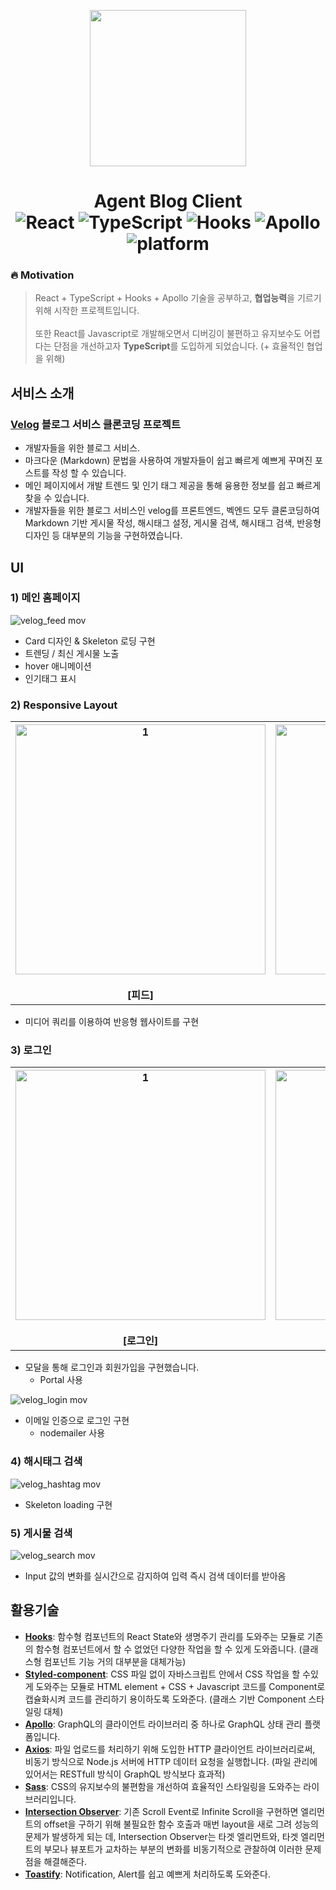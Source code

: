 <p align="center" >
<a href="#" align="center"> <img src="https://user-images.githubusercontent.com/13609011/84003962-c3ecde80-a9a5-11ea-8722-8a7e9d99681f.png" width="250" height="250" align="center"/></a>
</p>
<h1 align="center">
  Agent Blog Client </br>  <img alt="React" src="https://img.shields.io/badge/React-16.9.34-red.svg"> <img alt="TypeScript" src="https://img.shields.io/badge/TypeScript-3.7.5-blue.svg"> <img alt="Hooks" src="https://img.shields.io/badge/Hooks-0.5.0-blueviolet.svg"> <img alt="Apollo" src="https://img.shields.io/badge/React_Apollo-3.1.5-green.svg"> <img alt="platform" src="https://img.shields.io/badge/platform-Web-orange.svg">
</h1>

### 🔥 Motivation

> React + TypeScript + Hooks + Apollo 기술을 공부하고, **협업능력**을 기르기 위해 시작한 프로젝트입니다. <br /> <br /> 또한 React를 Javascript로 개발해오면서 디버깅이 불편하고 유지보수도 어렵다는 단점을 개선하고자 **TypeScript**를 도입하게 되었습니다.  (+ 효율적인 협업을 위해)



## 서비스 소개

### [Velog](https://velog.io/) 블로그 서비스 클론코딩 프로젝트
- 개발자들을 위한 블로그 서비스.
- 마크다운 (Markdown) 문법을 사용하여 개발자들이 쉽고 빠르게 예쁘게 꾸며진 포스트를 작성 할 수 있습니다.
- 메인 페이지에서 개발 트렌드 및 인기 태그 제공을 통해 융용한 정보를 쉽고 빠르게 찾을 수 있습니다.
- 개발자들을 위한 블로그 서비스인 velog를 프론트엔드, 벡엔드 모두 클론코딩하여 Markdown 기반 게시물 작성, 해시태그 설정, 게시물 검색, 해시태그 검색, 반응형디자인 등 대부분의 기능을 구현하였습니다.


## UI

### 1) 메인 홈페이지

![velog_feed mov](https://user-images.githubusercontent.com/13609011/84225378-edc71200-ab19-11ea-9fd8-371c31a68d09.gif)

- Card 디자인 & Skeleton 로딩 구현
- 트렌딩 / 최신 게시물 노출
- hover 애니메이션
- 인기태그 표시



### 2) Responsive Layout
<table>
   <tr>
     <th align="center">
       <img width="400" alt="1" src="https://user-images.githubusercontent.com/13609011/84225388-f586b680-ab19-11ea-812c-4adea276119b.gif"/>
       <br><br>[피드]
     </th>
     <th align="center">
       <img width="400" alt="2" src="https://user-images.githubusercontent.com/13609011/84225392-f7e91080-ab19-11ea-884a-ec2b1ec6920a.gif"/>
       <br><br>[검색] 
    </th>
  </tr>
</table>

- 미디어 쿼리를 이용하여 반응형 웹사이트를 구현



### 3) 로그인

<table>
   <tr>
     <th align="center">
       <img width="400" alt="1" src="https://user-images.githubusercontent.com/13609011/84225386-f3bcf300-ab19-11ea-96e1-073c342a652d.gif"/>
       <br><br>[로그인]
     </th>
     <th align="center">
       <img width="400" alt="2" src="https://user-images.githubusercontent.com/13609011/84225370-ebfd4e80-ab19-11ea-84d7-0becdc0e8765.gif"/>
       <br><br>[회원가입] 
    </th>
  </tr>
</table>

- 모달을 통해 로그인과 회원가입을 구현했습니다.
    - Portal 사용

![velog_login mov](https://user-images.githubusercontent.com/13609011/84225384-f1f32f80-ab19-11ea-8172-9adfed4cab7d.gif)

- 이메일 인증으로 로그인 구현
    - nodemailer 사용



### 4) 해시태그 검색

![velog_hashtag mov](https://user-images.githubusercontent.com/13609011/84225382-f0296c00-ab19-11ea-9582-e3b538e6a086.gif)

- Skeleton loading 구현



### 5) 게시물 검색

![velog_search mov](https://user-images.githubusercontent.com/13609011/84225393-f91a3d80-ab19-11ea-9db4-99c66a9edec0.gif)

- Input 값의 변화를 실시간으로 감지하여 입력 즉시 검색 데이터를 받아옴



## 활용기술
- **[Hooks]()**: 함수형 컴포넌트의 React State와 생명주기 관리를 도와주는 모듈로 기존의 함수형 컴포넌트에서 할 수 없었던 다양한 작업을 할 수 있게 도와줍니다. (클래스형 컴포넌트 기능 거의 대부분을 대체가능)
- **[Styled-component]()**: CSS 파일 없이 자바스크립트 안에서 CSS 작업을 할 수있게 도와주는 모듈로 HTML element + CSS + Javascript 코드를 Component로 캡슐화시켜 코드를 관리하기 용이하도록 도와준다. (클래스 기반 Component 스타일링 대체)
- **[Apollo]()**: GraphQL의 클라이언트 라이브러리 중 하나로 GraphQL 상태 관리 플랫폼입니다.
- **[Axios]()**: 파일 업로드를 처리하기 위해 도입한 HTTP 클라이언트 라이브러리로써, 비동기 방식으로 Node.js 서버에 HTTP 데이터 요청을 실행합니다. (파일 관리에 있어서는 RESTfull 방식이 GraphQL 방식보다 효과적)
- **[Sass]()**: CSS의 유지보수의 불편함을 개선하여 효율적인 스타일링을 도와주는 라이브러리입니다.
- **[Intersection Observer]()**: 기존 Scroll Event로 Infinite Scroll을 구현하면 엘리먼트의 offset을 구하기 위해 불필요한 함수 호출과 매번 layout을 새로 그려 성능의 문제가 발생하게 되는 데, Intersection Observer는 타겟 엘리먼트와, 타겟 엘리먼트의 부모나 뷰포트가 교차하는 부분의 변화를 비동기적으로 관찰하여 이러한 문제점을 해결해준다.
- **[Toastify]()**: Notification, Alert를 쉽고 예쁘게 처리하도록 도와준다.

